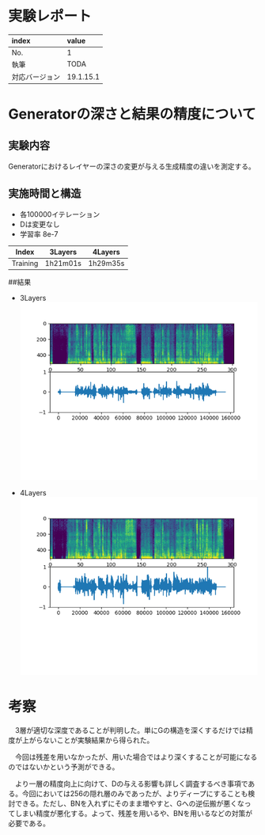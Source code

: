 # 実験レポート
|index|value|
|:----|:----|
|No.|1|
|執筆|TODA|
|対応バージョン|19.1.15.1|

# Generatorの深さと結果の精度について

## 実験内容
Generatorにおけるレイヤーの深さの変更が与える生成精度の違いを測定する。
## 実施時間と構造
- 各100000イテレーション
- Dは変更なし
- 学習率 8e-7
 
| Index  |3Layers|4Layers|
|:------:|:-----:|:-----:|
|Training|1h21m01s|1h29m35s|

##結果

- 3Layers
![Picture](./3Layers.png)

- 4Layers
![Picture](./4Layers.png)

# 考察

　3層が適切な深度であることが判明した。単にGの構造を深くするだけでは精度が上がらないことが実験結果から得られた。

　今回は残差を用いなかったが、用いた場合ではより深くすることが可能になるのではないかという予測ができる。

　より一層の精度向上に向けて、Dの与える影響も詳しく調査するべき事項である。今回においては256の隠れ層のみであったが、よりディープにすることも検討できる。ただし、BNを入れずにそのまま増やすと、Gへの逆伝搬が悪くなってしまい精度が悪化する。よって、残差を用いるや、BNを用いるなどの対策が必要である。